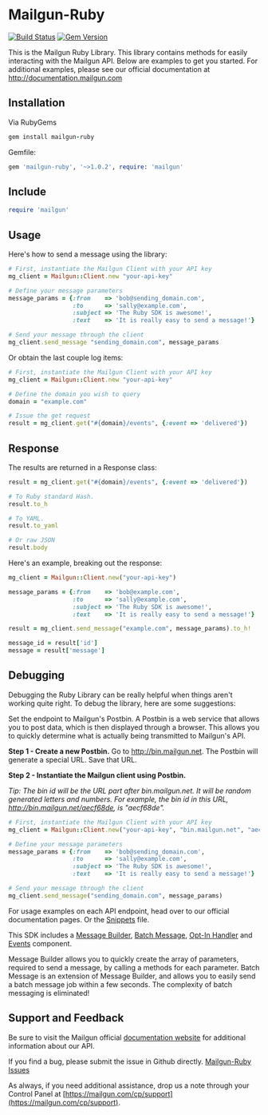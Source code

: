 Mailgun-Ruby
============

[![Build Status](https://travis-ci.org/mailgun/mailgun-ruby.svg?branch=master)](https://travis-ci.org/mailgun/mailgun-ruby) [![Gem Version](https://badge.fury.io/rb/mailgun-ruby.svg)](http://badge.fury.io/rb/mailgun-ruby)

This is the Mailgun Ruby Library. This library contains methods for easily interacting
with the Mailgun API.
Below are examples to get you started. For additional examples, please see our
official documentation
at http://documentation.mailgun.com

Installation
------------
Via RubyGems

```ruby
gem install mailgun-ruby
```

Gemfile:

```ruby
gem 'mailgun-ruby', '~>1.0.2', require: 'mailgun'
```

Include
--------

```ruby
require 'mailgun'
```

Usage
-----
Here's how to send a message using the library:

```ruby
# First, instantiate the Mailgun Client with your API key
mg_client = Mailgun::Client.new "your-api-key"

# Define your message parameters
message_params = {:from    => 'bob@sending_domain.com',
                  :to      => 'sally@example.com',
                  :subject => 'The Ruby SDK is awesome!',
                  :text    => 'It is really easy to send a message!'}

# Send your message through the client
mg_client.send_message "sending_domain.com", message_params
```

Or obtain the last couple log items:

```ruby
# First, instantiate the Mailgun Client with your API key
mg_client = Mailgun::Client.new "your-api-key"

# Define the domain you wish to query
domain = "example.com"

# Issue the get request
result = mg_client.get("#{domain}/events", {:event => 'delivered'})
```

Response
--------

The results are returned in a Response class:

```ruby
result = mg_client.get("#{domain}/events", {:event => 'delivered'})

# To Ruby standard Hash.
result.to_h

# To YAML.
result.to_yaml

# Or raw JSON
result.body
```

Here's an example, breaking out the response:

```ruby
mg_client = Mailgun::Client.new("your-api-key")

message_params = {:from    => 'bob@example.com',
                  :to      => 'sally@example.com',
                  :subject => 'The Ruby SDK is awesome!',
                  :text    => 'It is really easy to send a message!'}

result = mg_client.send_message("example.com", message_params).to_h!

message_id = result['id']
message = result['message']
```

Debugging
---------

Debugging the Ruby Library can be really helpful when things aren't working quite right.
To debug the library, here are some suggestions:

Set the endpoint to Mailgun's Postbin. A Postbin is a web service that allows you to
post data, which is then displayed through a browser. This allows you to quickly determine
what is actually being transmitted to Mailgun's API.

**Step 1 - Create a new Postbin.**
Go to http://bin.mailgun.net. The Postbin will generate a special URL. Save that URL.

**Step 2 - Instantiate the Mailgun client using Postbin.**

*Tip: The bin id will be the URL part after bin.mailgun.net. It will be random generated letters and numbers. For example, the bin id in this URL, http://bin.mailgun.net/aecf68de, is "aecf68de".*

```ruby
# First, instantiate the Mailgun Client with your API key
mg_client = Mailgun::Client.new("your-api-key", "bin.mailgun.net", "aecf68de", ssl = false)

# Define your message parameters
message_params = {:from    => 'bob@sending_domain.com',
                  :to      => 'sally@example.com',
                  :subject => 'The Ruby SDK is awesome!',
                  :text    => 'It is really easy to send a message!'}

# Send your message through the client
mg_client.send_message("sending_domain.com", message_params)
```

For usage examples on each API endpoint, head over to our official documentation
pages. Or the [Snippets](Snippets.md) file.

This SDK includes a [Message Builder](Messages.md),
[Batch Message](Messages.md), [Opt-In Handler](OptInHandler.md) and [Events](Events.md) component.

Message Builder allows you to quickly create the array of parameters, required
to send a message, by calling a methods for each parameter.
Batch Message is an extension of Message Builder, and allows you to easily send
a batch message job within a few seconds. The complexity of
batch messaging is eliminated!

Support and Feedback
--------------------

Be sure to visit the Mailgun official
[documentation website](http://documentation.mailgun.com/) for additional
information about our API.

If you find a bug, please submit the issue in Github directly.
[Mailgun-Ruby Issues](https://github.com/mailgun/mailgun-ruby/issues)

As always, if you need additional assistance, drop us a note through your Control Panel at
[https://mailgun.com/cp/support](https://mailgun.com/cp/support).
